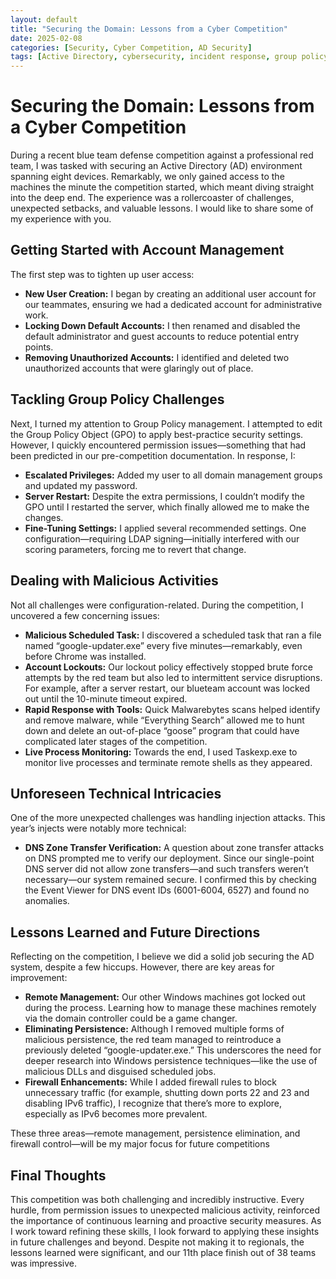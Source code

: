```yaml
---
layout: default
title: "Securing the Domain: Lessons from a Cyber Competition"
date: 2025-02-08
categories: [Security, Cyber Competition, AD Security]
tags: [Active Directory, cybersecurity, incident response, group policy]
---
```


# Securing the Domain: Lessons from a Cyber Competition

During a recent blue team defense competition against a professional red team, I was tasked with securing an Active Directory (AD) environment spanning eight devices. Remarkably, we only gained access to the machines the minute the competition started, which meant diving straight into the deep end. The experience was a rollercoaster of challenges, unexpected setbacks, and valuable lessons. I would like to share some of my experience with you.


## Getting Started with Account Management

The first step was to tighten up user access:

- **New User Creation:** I began by creating an additional user account for our teammates, ensuring we had a dedicated account for administrative work.
- **Locking Down Default Accounts:** I then renamed and disabled the default administrator and guest accounts to reduce potential entry points.
- **Removing Unauthorized Accounts:** I identified and deleted two unauthorized accounts that were glaringly out of place.

## Tackling Group Policy Challenges

Next, I turned my attention to Group Policy management. I attempted to edit the Group Policy Object (GPO) to apply best-practice security settings. However, I quickly encountered permission issues—something that had been predicted in our pre-competition documentation. In response, I:

- **Escalated Privileges:** Added my user to all domain management groups and updated my password.
- **Server Restart:** Despite the extra permissions, I couldn’t modify the GPO until I restarted the server, which finally allowed me to make the changes.
- **Fine-Tuning Settings:** I applied several recommended settings. One configuration—requiring LDAP signing—initially interfered with our scoring parameters, forcing me to revert that change.

## Dealing with Malicious Activities

Not all challenges were configuration-related. During the competition, I uncovered a few concerning issues:

- **Malicious Scheduled Task:** I discovered a scheduled task that ran a file named “google-updater.exe” every five minutes—remarkably, even before Chrome was installed.
- **Account Lockouts:** Our lockout policy effectively stopped brute force attempts by the red team but also led to intermittent service disruptions. For example, after a server restart, our blueteam account was locked out until the 10-minute timeout expired.
- **Rapid Response with Tools:** Quick Malwarebytes scans helped identify and remove malware, while “Everything Search” allowed me to hunt down and delete an out-of-place “goose” program that could have complicated later stages of the competition.
- **Live Process Monitoring:** Towards the end, I used Taskexp.exe to monitor live processes and terminate remote shells as they appeared.

## Unforeseen Technical Intricacies

One of the more unexpected challenges was handling injection attacks. This year’s injects were notably more technical:

- **DNS Zone Transfer Verification:** A question about zone transfer attacks on DNS prompted me to verify our deployment. Since our single-point DNS server did not allow zone transfers—and such transfers weren’t necessary—our system remained secure. I confirmed this by checking the Event Viewer for DNS event IDs (6001-6004, 6527) and found no anomalies.

## Lessons Learned and Future Directions

Reflecting on the competition, I believe we did a solid job securing the AD system, despite a few hiccups. However, there are key areas for improvement:

- **Remote Management:** Our other Windows machines got locked out during the process. Learning how to manage these machines remotely via the domain controller could be a game changer.
- **Eliminating Persistence:** Although I removed multiple forms of malicious persistence, the red team managed to reintroduce a previously deleted “google-updater.exe.” This underscores the need for deeper research into Windows persistence techniques—like the use of malicious DLLs and disguised scheduled jobs.
- **Firewall Enhancements:** While I added firewall rules to block unnecessary traffic (for example, shutting down ports 22 and 23 and disabling IPv6 traffic), I recognize that there’s more to explore, especially as IPv6 becomes more prevalent.

These three areas—remote management, persistence elimination, and firewall control—will be my major focus for future competitions

## Final Thoughts

This competition was both challenging and incredibly instructive. Every hurdle, from permission issues to unexpected malicious activity, reinforced the importance of continuous learning and proactive security measures. As I work toward refining these skills, I look forward to applying these insights in future challenges and beyond. Despite not making it to regionals, the lessons learned were significant, and our 11th place finish out of 38 teams was impressive.

